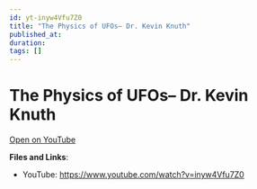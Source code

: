 ```yaml
---
id: yt-inyw4Vfu7Z0
title: "The Physics of UFOs– Dr. Kevin Knuth"
published_at: 
duration: 
tags: []
---
```


# The Physics of UFOs– Dr. Kevin Knuth

[Open on YouTube](https://www.youtube.com/watch?v=inyw4Vfu7Z0)

**Files and Links**:
- YouTube: https://www.youtube.com/watch?v=inyw4Vfu7Z0
